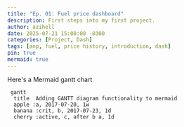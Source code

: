 ```yaml
---
title: "Ep. 01: Fuel price dashboard"
description: First steps into my first project.
author: azihell
date: 2025-07-21 15:00:00 -0300
categories: [Project, Dash]
tags: [anp, fuel, price history, introduction, dash]
pin: true
mermaid: true
---
```



Here's a Mermaid gantt chart

```mermaid
 gantt
  title  Adding GANTT diagram functionality to mermaid
  apple :a, 2017-07-20, 1w
  banana :crit, b, 2017-07-23, 1d
  cherry :active, c, after b a, 1d
```
